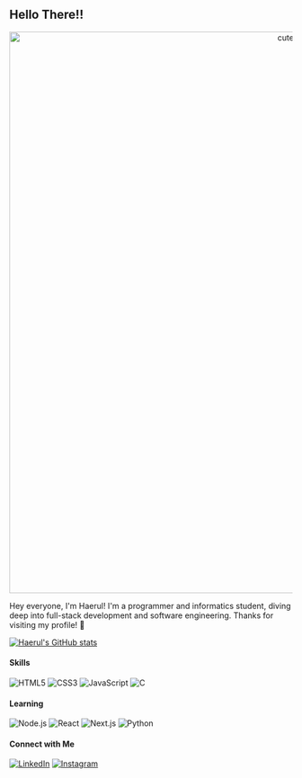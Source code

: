 ## Hello There!!

<p align="center">
  <img src="https://tenor.com/en-GB/view/cat-ice-guy-and-his-cool-female-colleague-ice-guy-nyamero-gif-9431060533264894803.gif" alt="cute cato" width="1000">
</p>

Hey everyone, I'm Haerul! I'm a programmer and informatics student, diving deep into full-stack development and software engineering. Thanks for visiting my profile! 🙂

[![Haerul's GitHub stats](https://github-readme-stats.vercel.app/api?username=Haerul78&show_icons=true&theme=dark)](https://github.com/anuraghazra/github-readme-stats)


#### Skills
![HTML5](https://img.shields.io/badge/HTML5-E34F26?style=for-the-badge&logo=html5&logoColor=white)
![CSS3](https://img.shields.io/badge/CSS3-1572B6?style=for-the-badge&logo=css3&logoColor=white)
![JavaScript](https://img.shields.io/badge/JavaScript-323330?style=for-the-badge&logo=javascript&logoColor=F7DF1E)
![C](https://img.shields.io/badge/C-00599C?style=for-the-badge&logo=c&logoColor=white)

#### Learning
![Node.js](https://img.shields.io/badge/Node%20js-339933?style=for-the-badge&logo=nodedotjs&logoColor=white)
![React](https://img.shields.io/badge/React-20232A?style=for-the-badge&logo=react&logoColor=61DAFB)
![Next.js](https://img.shields.io/badge/next%20js-000000?style=for-the-badge&logo=nextdotjs&logoColor=white)
![Python](https://img.shields.io/badge/Python-FFD43B?style=for-the-badge&logo=python&logoColor=blue)

#### Connect with Me
[![LinkedIn](https://img.shields.io/badge/LinkedIn-0077B5?style=for-the-badge&logo=linkedin&logoColor=white)](https://www.linkedin.com/in/haerul-rahman-nuryadin-831806290)
[![Instagram](https://img.shields.io/badge/Instagram-E4405F?style=for-the-badge&logo=instagram&logoColor=white)](https://www.instagram.com/hyrul_58/)